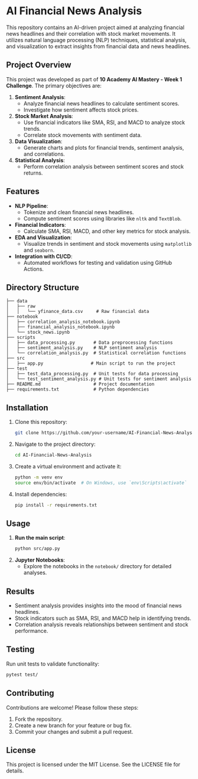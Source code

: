 
# AI Financial News Analysis

This repository contains an AI-driven project aimed at analyzing financial news headlines and their correlation with stock market movements. It utilizes natural language processing (NLP) techniques, statistical analysis, and visualization to extract insights from financial data and news headlines.

## Project Overview
This project was developed as part of **10 Academy AI Mastery - Week 1 Challenge**. The primary objectives are:

1. **Sentiment Analysis**:
   - Analyze financial news headlines to calculate sentiment scores.
   - Investigate how sentiment affects stock prices.
2. **Stock Market Analysis**:
   - Use financial indicators like SMA, RSI, and MACD to analyze stock trends.
   - Correlate stock movements with sentiment data.
3. **Data Visualization**:
   - Generate charts and plots for financial trends, sentiment analysis, and correlations.
4. **Statistical Analysis**:
   - Perform correlation analysis between sentiment scores and stock returns.

## Features
- **NLP Pipeline**:
  - Tokenize and clean financial news headlines.
  - Compute sentiment scores using libraries like `nltk` and `TextBlob`.
- **Financial Indicators**:
  - Calculate SMA, RSI, MACD, and other key metrics for stock analysis.
- **EDA and Visualization**:
  - Visualize trends in sentiment and stock movements using `matplotlib` and `seaborn`.
- **Integration with CI/CD**:
  - Automated workflows for testing and validation using GitHub Actions.

## Directory Structure
```plaintext
├── data
│   ├── raw
│   │   └── yfinance_data.csv     # Raw financial data
├── notebook
│   ├── correlation_analysis_notebook.ipynb
│   ├── financial_analysis_notebook.ipynb
│   └── stock_news.ipynb
├── scripts
│   ├── data_processing.py       # Data preprocessing functions
│   ├── sentiment_analysis.py    # NLP sentiment analysis
│   └── correlation_analysis.py  # Statistical correlation functions
├── src
│   ├── app.py                  # Main script to run the project
├── test
│   ├── test_data_processing.py  # Unit tests for data processing
│   └── test_sentiment_analysis.py # Unit tests for sentiment analysis
├── README.md                    # Project documentation
├── requirements.txt             # Python dependencies
```

## Installation
1. Clone this repository:
   ```bash
   git clone https://github.com/your-username/AI-Financial-News-Analysis.git
   ```
2. Navigate to the project directory:
   ```bash
   cd AI-Financial-News-Analysis
   ```
3. Create a virtual environment and activate it:
   ```bash
   python -m venv env
   source env/bin/activate  # On Windows, use `env\Scripts\activate`
   ```
4. Install dependencies:
   ```bash
   pip install -r requirements.txt
   ```

## Usage
1. **Run the main script**:
   ```bash
   python src/app.py
   ```
2. **Jupyter Notebooks**:
   - Explore the notebooks in the `notebook/` directory for detailed analyses.

## Results
- Sentiment analysis provides insights into the mood of financial news headlines.
- Stock indicators such as SMA, RSI, and MACD help in identifying trends.
- Correlation analysis reveals relationships between sentiment and stock performance.

## Testing
Run unit tests to validate functionality:
```bash
pytest test/
```

## Contributing
Contributions are welcome! Please follow these steps:
1. Fork the repository.
2. Create a new branch for your feature or bug fix.
3. Commit your changes and submit a pull request.

## License
This project is licensed under the MIT License. See the LICENSE file for details.
